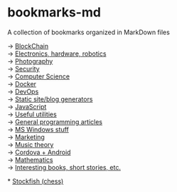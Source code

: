 bookmarks-md
============

A collection of bookmarks organized in MarkDown files

-> [BlockChain](blockchain/)<br/>
-> [Electronics, hardware, robotics](electronics-hardware-robotics/)<br/>
-> [Photography](photography/)<br/>
-> [Security](security/)<br/>
-> [Computer Science](computer-science/)<br/>
-> [Docker](docker/)<br/>
-> [DevOps](devops/)<br/>
-> [Static site/blog generators](static-site-blog-generators/)<br/>
-> [JavaScript](javascript/)<br/>
-> [Useful utilities](useful-utilities/)<br/>
-> [General programming articles](general-programming-articles/)<br/>
-> [MS Windows stuff](ms-windows-stuff/)<br/>
-> [Marketing](marketing/)<br/>
-> [Music theory](music-theory/)<br/>
-> [Cordova + Android](android/cordova.md)<br/>
-> [Mathematics](mathematics/)<br/>
-> [Interesting books, short stories, etc.](interesting-books-short-stories-etc/)<br/>

\* [Stockfish (chess)](https://en.wikipedia.org/wiki/Stockfish_(chess))

